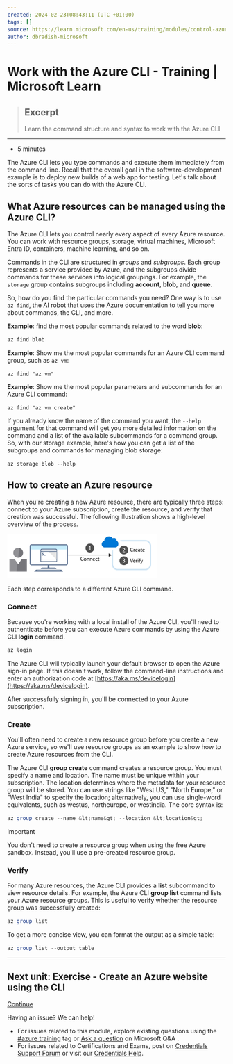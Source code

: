 ```yaml
---
created: 2024-02-23T08:43:11 (UTC +01:00)
tags: []
source: https://learn.microsoft.com/en-us/training/modules/control-azure-services-with-cli/4-work-with-the-cli
author: dbradish-microsoft
---
```


# Work with the Azure CLI - Training | Microsoft Learn

> ## Excerpt
> Learn the command structure and syntax to work with the Azure CLI

---
-   5 minutes

The Azure CLI lets you type commands and execute them immediately from the command line. Recall that the overall goal in the software-development example is to deploy new builds of a web app for testing. Let's talk about the sorts of tasks you can do with the Azure CLI.

## What Azure resources can be managed using the Azure CLI?

The Azure CLI lets you control nearly every aspect of every Azure resource. You can work with resource groups, storage, virtual machines, Microsoft Entra ID, containers, machine learning, and so on.

Commands in the CLI are structured in _groups_ and _subgroups_. Each group represents a service provided by Azure, and the subgroups divide commands for these services into logical groupings. For example, the `storage` group contains subgroups including **account**, **blob**, and **queue**.

So, how do you find the particular commands you need? One way is to use `az find`, the AI robot that uses the Azure documentation to tell you more about commands, the CLI, and more.

**Example**: find the most popular commands related to the word **blob**:

```PowerShell
az find blob

```

**Example**: Show me the most popular commands for an Azure CLI command group, such as `az vm`:

```
az find "az vm"

```

**Example**: Show me the most popular parameters and subcommands for an Azure CLI command:

```
az find "az vm create"

```

If you already know the name of the command you want, the `--help` argument for that command will get you more detailed information on the command and a list of the available subcommands for a command group. So, with our storage example, here's how you can get a list of the subgroups and commands for managing blob storage:

```
az storage blob --help

```

## How to create an Azure resource

When you're creating a new Azure resource, there are typically three steps: connect to your Azure subscription, create the resource, and verify that creation was successful. The following illustration shows a high-level overview of the process.

![An illustration showing the steps to create an Azure resource using the command-line interface.](Work%20with%20the%20Azure%20CLI%20-%20Training%20%20Microsoft%20Learn/4-create-resources-overview.png)

Each step corresponds to a different Azure CLI command.

### Connect

Because you're working with a local install of the Azure CLI, you'll need to authenticate before you can execute Azure commands by using the Azure CLI **login** command.

```Powershell
az login

```

The Azure CLI will typically launch your default browser to open the Azure sign-in page. If this doesn't work, follow the command-line instructions and enter an authorization code at [https://aka.ms/devicelogin](https://aka.ms/devicelogin).

After successfully signing in, you'll be connected to your Azure subscription.

### Create

You'll often need to create a new resource group before you create a new Azure service, so we'll use resource groups as an example to show how to create Azure resources from the CLI.

The Azure CLI **group create** command creates a resource group. You must specify a name and location. The name must be unique within your subscription. The location determines where the metadata for your resource group will be stored. You can use strings like "West US," "North Europe," or "West India" to specify the location; alternatively, you can use single-word equivalents, such as westus, northeurope, or westindia. The core syntax is:

```Powershell
az group create --name &lt;name&gt; --location &lt;location&gt;

```

Important

You don't need to create a resource group when using the free Azure sandbox. Instead, you'll use a pre-created resource group.

### Verify

For many Azure resources, the Azure CLI provides a **list** subcommand to view resource details. For example, the Azure CLI **group list** command lists your Azure resource groups. This is useful to verify whether the resource group was successfully created:

```Powershell
az group list

```

To get a more concise view, you can format the output as a simple table:

```Powershell
az group list --output table

```

___

## Next unit: Exercise - Create an Azure website using the CLI

[Continue](https://learn.microsoft.com/en-us/training/modules/control-azure-services-with-cli/5-exercise-create-website-using-the-cli/)

Having an issue? We can help!

-   For issues related to this module, explore existing questions using the [#azure training](https://aka.ms/azure-fundamentals-qna) tag or [Ask a question](https://aka.ms/qnaaztraining) on Microsoft Q&A .
-   For issues related to Certifications and Exams, post on [Credentials Support Forum](https://aka.ms/pilot-certifications-forums) or visit our [Credentials Help](https://aka.ms/pilot-cert-help).
